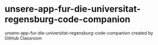 # unsere-app-fur-die-universitat-regensburg-code-companion
unsere-app-fur-die-universitat-regensburg-code-companion created by GitHub Classroom